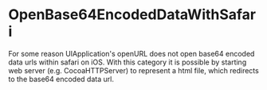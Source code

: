 OpenBase64EncodedDataWithSafari
===============================

For some reason UIApplication's openURL does not open base64 encoded data urls within safari on iOS.
With this category it is possible by starting web server (e.g. CocoaHTTPServer) to represent a html file, which redirects to the base64 encoded data url.
